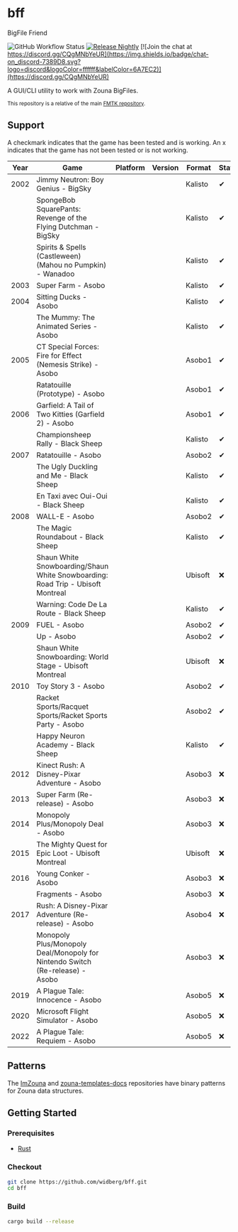 # bff

BigFile Friend

![GitHub Workflow Status](https://img.shields.io/github/actions/workflow/status/widberg/bff/build.yml)
[![Release Nightly](https://img.shields.io/badge/release-nightly-5e025f?labelColor=301934)](https://nightly.link/widberg/bff/workflows/build/master)
[![Join the chat at https://discord.gg/CQgMNbYeUR](https://img.shields.io/badge/chat-on_discord-7389D8.svg?logo=discord&logoColor=ffffff&labelColor=6A7EC2)](https://discord.gg/CQgMNbYeUR)

A GUI/CLI utility to work with Zouna BigFiles.

<sup>This repository is a relative of the main [FMTK repository](https://github.com/widberg/fmtk).</sup>

## Support

A checkmark indicates that the game has been tested and is working. An x indicates that the game has not been tested or is not working.

| Year | Game                                                                            | Platform | Version | Format  | Status |
|------|---------------------------------------------------------------------------------|----------|---------|---------|--------|
| 2002 | Jimmy Neutron: Boy Genius - BigSky                                              |          |         | Kalisto | ✔      |
|      | SpongeBob SquarePants: Revenge of the Flying Dutchman - BigSky                  |          |         | Kalisto | ✔      |
|      | Spirits & Spells (Castleween) (Mahou no Pumpkin) - Wanadoo                      |          |         | Kalisto | ✔      |
| 2003 | Super Farm - Asobo                                                              |          |         | Kalisto | ✔      |
| 2004 | Sitting Ducks - Asobo                                                           |          |         | Kalisto | ✔      |
|      | The Mummy: The Animated Series - Asobo                                          |          |         | Kalisto | ✔      |
| 2005 | CT Special Forces: Fire for Effect (Nemesis Strike) - Asobo                     |          |         | Asobo1  | ✔      |
|      | Ratatouille (Prototype) - Asobo                                                 |          |         | Asobo1  | ✔      |
| 2006 | Garfield: A Tail of Two Kitties (Garfield 2) - Asobo                            |          |         | Asobo1  | ✔      |
|      | Championsheep Rally - Black Sheep                                               |          |         | Kalisto | ✔      |
| 2007 | Ratatouille - Asobo                                                             |          |         | Asobo2  | ✔      |
|      | The Ugly Duckling and Me - Black Sheep                                          |          |         | Kalisto | ✔      |
|      | En Taxi avec Oui-Oui - Black Sheep                                              |          |         | Kalisto | ✔      |
| 2008 | WALL-E - Asobo                                                                  |          |         | Asobo2  | ✔      |
|      | The Magic Roundabout - Black Sheep                                              |          |         | Kalisto | ✔      |
|      | Shaun White Snowboarding/Shaun White Snowboarding: Road Trip - Ubisoft Montreal |          |         | Ubisoft | ❌      |
|      | Warning: Code De La Route - Black Sheep                                         |          |         | Kalisto | ✔      |
| 2009 | FUEL - Asobo                                                                    |          |         | Asobo2  | ✔      |
|      | Up - Asobo                                                                      |          |         | Asobo2  | ✔      |
|      | Shaun White Snowboarding: World Stage - Ubisoft Montreal                        |          |         | Ubisoft | ❌      |
| 2010 | Toy Story 3 - Asobo                                                             |          |         | Asobo2  | ✔      |
|      | Racket Sports/Racquet Sports/Racket Sports Party - Asobo                        |          |         | Asobo2  | ✔      |
|      | Happy Neuron Academy - Black Sheep                                              |          |         | Kalisto | ✔      |
| 2012 | Kinect Rush: A Disney-Pixar Adventure - Asobo                                   |          |         | Asobo3  | ❌      |
| 2013 | Super Farm (Re-release) - Asobo                                                 |          |         | Asobo3  | ❌      |
| 2014 | Monopoly Plus/Monopoly Deal - Asobo                                             |          |         | Asobo3  | ❌      |
| 2015 | The Mighty Quest for Epic Loot - Ubisoft Montreal                               |          |         | Ubisoft | ❌      |
| 2016 | Young Conker - Asobo                                                            |          |         | Asobo3  | ❌      |
|      | Fragments - Asobo                                                               |          |         | Asobo3  | ❌      |
| 2017 | Rush: A Disney-Pixar Adventure (Re-release) - Asobo                             |          |         | Asobo4  | ❌      |
|      | Monopoly Plus/Monopoly Deal/Monopoly for Nintendo Switch (Re-release) - Asobo   |          |         | Asobo3  | ❌      |
| 2019 | A Plague Tale: Innocence - Asobo                                                |          |         | Asobo5  | ❌      |
| 2020 | Microsoft Flight Simulator - Asobo                                              |          |         | Asobo5  | ❌      |
| 2022 | A Plague Tale: Requiem - Asobo                                                  |          |         | Asobo5  | ❌      |

## Patterns

The [ImZouna](https://github.com/widberg/ImZouna) and [zouna-templates-docs](https://github.com/SabeMP/zouna-templates-docs) repositories have binary patterns for Zouna data structures.

## Getting Started

### Prerequisites

* [Rust](https://www.rust-lang.org/)

### Checkout

```sh
git clone https://github.com/widberg/bff.git
cd bff
```

### Build

```sh
cargo build --release
```
